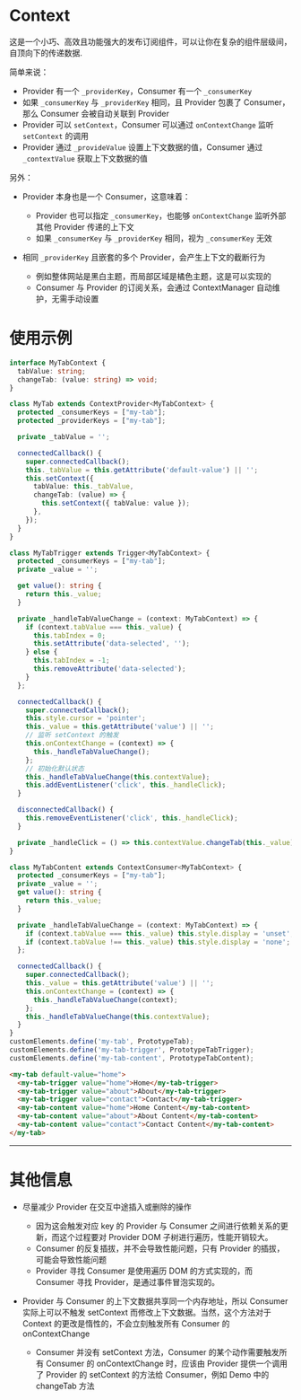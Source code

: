 # Context

这是一个小巧、高效且功能强大的发布订阅组件，可以让你在复杂的组件层级间，自顶向下的传递数据.

简单来说：

- Provider 有一个 `_providerKey`，Consumer 有一个 `_consumerKey`
- 如果 `_consumerKey` 与 `_providerKey` 相同，且 Provider 包裹了 Consumer，那么 Consumer 会被自动关联到 Provider
- Provider 可以 `setContext`，Consumer 可以通过 `onContextChange` 监听 `setContext` 的调用
- Provider 通过 `_provideValue` 设置上下文数据的值，Consumer 通过 `_contextValue` 获取上下文数据的值

另外：

- Provider 本身也是一个 Consumer，这意味着：
  - Provider 也可以指定 `_consumerKey`，也能够 `onContextChange` 监听外部其他 Provider 传递的上下文
  - 如果 `_consumerKey` 与 `_providerKey` 相同，视为 `_consumerKey` 无效
- 相同 `_providerKey` 且嵌套的多个 Provider，会产生上下文的截断行为

  - 例如整体网站是黑白主题，而局部区域是橘色主题，这是可以实现的
  - Consumer 与 Provider 的订阅关系，会通过 ContextManager 自动维护，无需手动设置

# 使用示例

```ts
interface MyTabContext {
  tabValue: string;
  changeTab: (value: string) => void;
}

class MyTab extends ContextProvider<MyTabContext> {
  protected _consumerKeys = ["my-tab"];
  protected _providerKeys = ["my-tab"];

  private _tabValue = '';

  connectedCallback() {
    super.connectedCallback();
    this._tabValue = this.getAttribute('default-value') || '';
    this.setContext({
      tabValue: this._tabValue,
      changeTab: (value) => {
        this.setContext({ tabValue: value });
      },
    });
  }
}

class MyTabTrigger extends Trigger<MyTabContext> {
  protected _consumerKeys = ["my-tab"];
  private _value = '';

  get value(): string {
    return this._value;
  }

  private _handleTabValueChange = (context: MyTabContext) => {
    if (context.tabValue === this._value) {
      this.tabIndex = 0;
      this.setAttribute('data-selected', '');
    } else {
      this.tabIndex = -1;
      this.removeAttribute('data-selected');
    }
  };

  connectedCallback() {
    super.connectedCallback();
    this.style.cursor = 'pointer';
    this._value = this.getAttribute('value') || '';
    // 监听 setContext 的触发
    this.onContextChange = (context) => {
      this._handleTabValueChange();
    };
    // 初始化默认状态
    this._handleTabValueChange(this.contextValue);
    this.addEventListener('click', this._handleClick);
  }

  disconnectedCallback() {
    this.removeEventListener('click', this._handleClick);
  }

  private _handleClick = () => this.contextValue.changeTab(this._value);
}

class MyTabContent extends ContextConsumer<MyTabContext> {
  protected _consumerKeys = ["my-tab"];
  private _value = '';
  get value(): string {
    return this._value;
  }

  private _handleTabValueChange = (context: MyTabContext) => {
    if (context.tabValue === this._value) this.style.display = 'unset';
    if (context.tabValue !== this._value) this.style.display = 'none';
  };

  connectedCallback() {
    super.connectedCallback();
    this._value = this.getAttribute('value') || '';
    this.onContextChange = (context) => {
      this._handleTabValueChange(context);
    };
    this._handleTabValueChange(this.contextValue);
  }
}
customElements.define('my-tab', PrototypeTab);
customElements.define('my-tab-trigger', PrototypeTabTrigger);
customElements.define('my-tab-content', PrototypeTabContent);
```

```html
<my-tab default-value="home">
  <my-tab-trigger value="home">Home</my-tab-trigger>
  <my-tab-trigger value="about">About</my-tab-trigger>
  <my-tab-trigger value="contact">Contact</my-tab-trigger>
  <my-tab-content value="home">Home Content</my-tab-content>
  <my-tab-content value="about">About Content</my-tab-content>
  <my-tab-content value="contact">Contact Content</my-tab-content>
</my-tab>
```

---

# 其他信息

- 尽量减少 Provider 在交互中途插入或删除的操作

  - 因为这会触发对应 key 的 Provider 与 Consumer 之间进行依赖关系的更新，而这个过程要对 Provider DOM 子树进行遍历，性能开销较大。
  - Consumer 的反复插拔，并不会导致性能问题，只有 Provider 的插拔，可能会导致性能问题
  - Provider 寻找 Consumer 是使用遍历 DOM 的方式实现的，而 Consumer 寻找 Provider，是通过事件冒泡实现的。

- Provider 与 Consumer 的上下文数据共享同一个内存地址，所以 Consumer 实际上可以不触发 setContext 而修改上下文数据。当然，这个方法对于 Context 的更改是惰性的，不会立刻触发所有 Consumer 的 onContextChange
  - Consumer 并没有 setContext 方法，Consumer 的某个动作需要触发所有 Consumer 的 onContextChange 时，应该由 Provider 提供一个调用了 Provider 的 setContext 的方法给 Consumer，例如 Demo 中的 changeTab 方法
